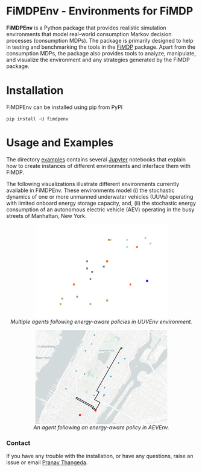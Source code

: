 # FiMDPEnv - Environments for FiMDP

**FiMDPEnv** is a Python package that provides realistic simulation environments that model real-world consumption Markov decision processes (consumption MDPs). The package is primarily designed to help in testing and benchmarking the tools in the [FiMDP] package. Apart from the consumption MDPs, the package also provides tools to analyze, manipulate, and visualize the environment and any strategies generated by the FiMDP package.

# Installation

FiMDPEnv can be installed using pip from PyPI
```
pip install -U fimdpenv
```

# Usage and Examples

The directory [examples](examples/README.md) contains several [Jupyter] notebooks that explain how to create instances of different environments and interface them with FiMDP. 

The following visualizations illustrate different environments currently available in FiMDPEnv. These environments model (i) the stochastic dynamics of one or more unmanned underwater vehicles (UUVs) operating with limited onboard energy storage capacity, and, (ii) the stochastic energy consumption of an autonomous electric vehicle (AEV) operating in the busy streets of Manhattan, New York.


<p align="center">
<img src="images/uuvenvdemo.gif" alt="Multiple agents following energy-aware policies in SynchronousMultiAgentEnv environment." align="center" height="250" width="350" >
<br>
<em>Multiple agents following energy-aware policies in UUVEnv environment.</em>
</p>

<p align="center">
<img src="images/aevenvdemo.png" alt="An agent following an energy-aware policy in AEVEnv." align="center" height="250" width="350" >
<br>
<em>An agent following an energy-aware policy in AEVEnv.</em>
</p>

### Contact
If you have any trouble with the installation, or have any questions, raise an issue or email [Pranay Thangeda](contact@prny.me).



[FiMDP]: (https://github.com/xblahoud/FiMDP)
[Jupyter]: https://jupyter.org
